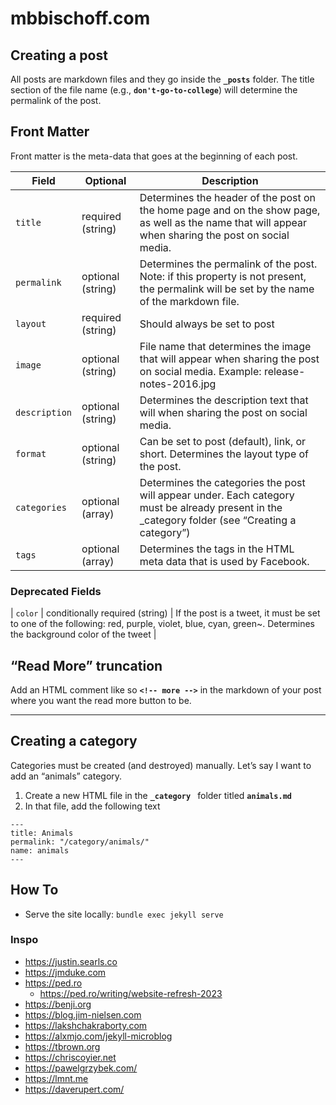 mbbischoff.com
=======================

## Creating a post

All posts are markdown files and they go inside the **`_posts`** folder. The title section of the file name (e.g., **`don't-go-to-college`**) will determine the permalink of the post.

## Front Matter

Front matter is the meta-data that goes at the beginning of each post.

| Field | Optional | Description |
| --- | --- | --- |
| `title` | required (string) | Determines the header of the post on the home page and on the show page, as well as the name that will appear when sharing the post on social media. |
| `permalink`| optional (string)| Determines the permalink of the post. Note: if this property is not present, the permalink will be set by the name of the markdown file. |
| `layout` | required (string) | Should always be set to post |
| `image` | optional (string) | File name that determines the image that will appear when sharing the post on social media. Example: release-notes-2016.jpg |
| `description` | optional (string) | Determines the description text that will when sharing the post on social media. |
| `format` | optional (string) | Can be set to post (default), link, or short. Determines the layout type of the post. |
| `categories` | optional (array) | Determines the categories the post will appear under. Each category must be already present in the _category folder (see “Creating a category”) |
| `tags` | optional (array) | Determines the tags in the HTML meta data that is used by Facebook. |

### Deprecated Fields

| `color` | conditionally required (string) | If the post is a tweet, it must be set to one of the following: red, purple, violet, blue, cyan, green~. Determines the background color of the tweet |

## “Read More” truncation

Add an HTML comment like so **`<!-- more -->`** in the markdown of your post where you want the read more button to be.

---

## Creating a category

Categories must be created (and destroyed) manually. Let’s say I want to add an “animals” category.

1. Create a new HTML file in the **`_category `** folder titled **`animals.md`**
2. In that file, add the following text


```
---
title: Animals
permalink: "/category/animals/"
name: animals
---
```

## How To

* Serve the site locally: `bundle exec jekyll serve`


### Inspo

* https://justin.searls.co
* https://jmduke.com
* https://ped.ro
  * https://ped.ro/writing/website-refresh-2023
* https://benji.org
* https://blog.jim-nielsen.com
* https://lakshchakraborty.com
* https://alxmjo.com/jekyll-microblog
* https://tbrown.org
* https://chriscoyier.net
* https://pawelgrzybek.com/
* https://lmnt.me
* https://daverupert.com/
